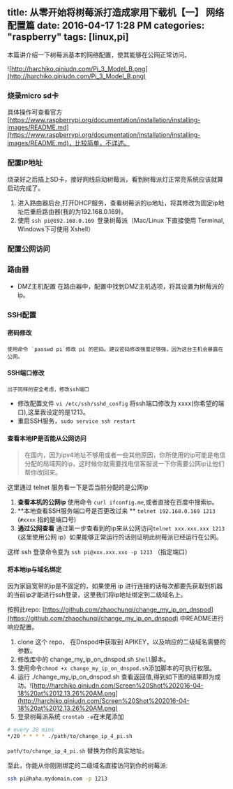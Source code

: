 title: 从零开始将树莓派打造成家用下载机【一】 网络配置篇
date: 2016-04-17 1:28 PM
categories: "raspberry"
tags: [linux,pi]
---

本篇讲介绍一下树莓派基本的网络配置，使其能够在公网正常访问。
<!--more-->

![http://harchiko.qiniudn.com/Pi_3_Model_B.png](http://harchiko.qiniudn.com/Pi_3_Model_B.png)

### 烧录micro sd卡

具体操作可查看官方[https://www.raspberrypi.org/documentation/installation/installing-images/README.md](https://www.raspberrypi.org/documentation/installation/installing-images/README.md)，比较简单，不详述。

### 配置IP地址

烧录好之后插上SD卡，接好网线启动树莓派，看到树莓派灯正常亮系统应该就算启动完成了。

1. 进入路由器后台,打开DHCP服务，查看树莓派的ip地址，将其修改为固定ip地址后重启路由器(我的为192.168.0.169)。
2. 使用 `ssh pi@192.168.0.169 `登录树莓派（Mac/Linux 下直接使用 Terminal, Windows下可使用 Xshell）

### 配置公网访问


### 路由器
* DMZ主机配置
在路由器中，配置中找到DMZ主机选项，将其设置为树莓派的ip。

### SSH配置
#### 密码修改
    使用命令 `passwd pi`修改 pi 的密码。建议密码修改强度足够强，因为这台主机会暴露在公网。
#### SSH端口修改
    出于同样的安全考虑，修改ssh端口

* 修改配置文件 `vi /etc/ssh/sshd_config` 将ssh端口修改为 xxxx(你希望的端口),这里我设定的是1213。
* 重启SSH服务，`sudo service ssh restart`

#### 查看本地IP是否能从公网访问

> 在国内，因为ipv4地址不够用或者一些其他原因，你所使用的ip可能是电信分配的局域网的ip，这时候你就需要找电信客服说一下你需要公网ip让他们帮你改回来。

这里通过 telnet 服务看一下是否当前分配的是公网ip
1. **查看本机的公网ip**
使用命令 `curl ifconfig.me`,或者直接在百度中搜索ip。
2. **本地查看SSH服务端口号是否更改过来 ** `telnet 192.168.0.169 1213` 
(`#xxxx` 指的是端口号)
3. **通过公网查看** 通过第一步查看到的ip来从公网访问`telnet xxx.xxx.xxx 1213`
(这里使用公网 ip）如果能够正常运行的话则证明此树莓派已经运行在公网。

这样 ssh 登录命令变为 `ssh pi@xxx.xxx.xxx -p 1213` （指定端口）


#### 将本地ip与域名绑定

因为家庭宽带的ip是不固定的，如果使用 ip 进行连接的话每次都要先获取到机器的当前ip才能进行ssh登录，这里我们将ip地址绑定到二级域名上。

按照此repo: [https://github.com/zhaochunqi/change_my_ip_on_dnspod](https://github.com/zhaochunqi/change_my_ip_on_dnspod) 中README进行响应配置。

1. clone 这个 repo， 在Dnspod中获取到 APIKEY，以及响应的二级域名需要的参数。
2. 修改库中的 change_my_ip_on_dnspod.sh `Shell`脚本。
3. 使用命令`chmod +x change_my_ip_on_dnspod.sh`添加脚本的可执行权限。
4. 运行 ./change_my_ip_on_dnspod.sh 查看返回值,得到如下图的结果即为成功。![http://harchiko.qiniudn.com/Screen%20Shot%202016-04-18%20at%2012.13.26%20AM.png](http://harchiko.qiniudn.com/Screen%20Shot%202016-04-18%20at%2012.13.26%20AM.png)
3. 登录树莓派系统 `crontab -e`在末尾添加 
```bash
# every 20 mins
*/20 * * * * ./path/to/change_ip_4_pi.sh
```
`path/to/change_ip_4_pi.sh` 替换为你的真实地址。

至此，你能从你刚刚绑定的二级域名直接访问到你的树莓派:

```bash
ssh pi@haha.mydomain.com -p 1213
```